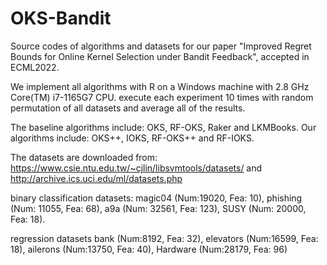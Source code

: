# OKS-Bandit
Source codes of algorithms and datasets for our paper
"Improved Regret Bounds for Online Kernel Selection under Bandit Feedback",
accepted in ECML2022.

We implement all algorithms with R on a Windows machine with 2.8 GHz Core(TM) i7-1165G7 CPU.
execute each experiment 10 times with random permutation of all datasets and average all of the results.

The baseline algorithms include: OKS, RF-OKS, Raker and LKMBooks.
Our algorithms include: OKS++, IOKS, RF-OKS++ and RF-IOKS.

The datasets are downloaded from: https://www.csie.ntu.edu.tw/~cjlin/libsvmtools/datasets/
and http://archive.ics.uci.edu/ml/datasets.php

binary classification datasets:
magic04 (Num:19020, Fea: 10), 
phishing (Num: 11055, Fea: 68), 
a9a (Num: 32561, Fea: 123),
SUSY (Num: 20000, Fea: 18).

regression datasets
bank (Num:8192, Fea: 32), 
elevators (Num:16599, Fea: 18),
ailerons (Num:13750, Fea: 40), 
Hardware (Num:28179, Fea: 96)
